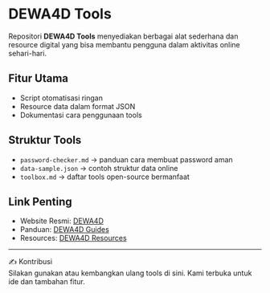 # DEWA4D Tools

Repositori **DEWA4D Tools** menyediakan berbagai alat sederhana dan resource digital yang bisa membantu pengguna dalam aktivitas online sehari-hari.

## Fitur Utama
-  Script otomatisasi ringan
-  Resource data dalam format JSON
-  Dokumentasi cara penggunaan tools

## Struktur Tools
- `password-checker.md` → panduan cara membuat password aman
- `data-sample.json` → contoh struktur data online
- `toolbox.md` → daftar tools open-source bermanfaat

## Link Penting
- Website Resmi: [DEWA4D](https://dewa4d.jp.net)
- Panduan: [DEWA4D Guides](https://github.com/dewa-4d/dewa4d-guides)
- Resources: [DEWA4D Resources](https://github.com/dewa-4d/dewa4d-resources)

---

✍️ Kontribusi  
Silakan gunakan atau kembangkan ulang tools di sini. Kami terbuka untuk ide dan tambahan fitur.
